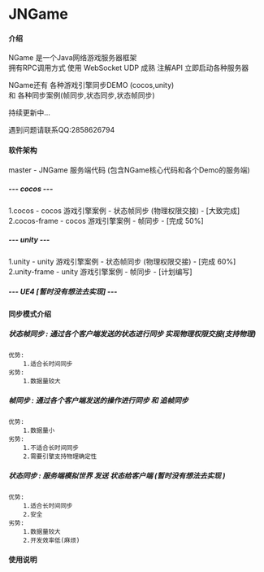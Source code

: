# JNGame

#### 介绍
NGame 是一个Java网络游戏服务器框架  
拥有RPC调用方式 使用 WebSocket UDP 成熟 注解API 立即启动各种服务器  

NGame还有 各种游戏引擎同步DEMO (cocos,unity)   
和 各种同步案例(帧同步,状态同步,状态帧同步)  

持续更新中...  

遇到问题请联系QQ:2858626794  

#### 软件架构
master - JNGame 服务端代码 (包含NGame核心代码和各个Demo的服务端)

##### --- cocos ---
1.cocos - cocos 游戏引擎案例 - 状态帧同步 (物理权限交接) - [大致完成]  
2.cocos-frame - cocos 游戏引擎案例 - 帧同步 - [完成 50%]

##### --- unity ---
1.unity - unity 游戏引擎案例 - 状态帧同步 (物理权限交接) - [完成 60%]  
2.unity-frame - unity 游戏引擎案例 - 帧同步 - [计划编写]

##### --- UE4 [暂时没有想法去实现] ---

#### 同步模式介绍
##### 状态帧同步 : 通过各个客户端发送的状态进行同步 实现物理权限交接(支持物理)
    优势:  
        1.适合长时间同步  
    劣势:  
        1.数据量较大  

##### 帧同步 : 通过各个客户端发送的操作进行同步 和 追帧同步
    优势:  
        1.数据量小  
    劣势:  
        1.不适合长时间同步  
        2.需要引擎支持物理确定性  
    
##### 状态同步 : 服务端模拟世界 发送 状态给客户端 (暂时没有想法去实现 )
    优势:      
        1.适合长时间同步  
        2.安全  
    劣势:
        1.数据量较大  
        2.开发效率低(麻烦)  

#### 使用说明
